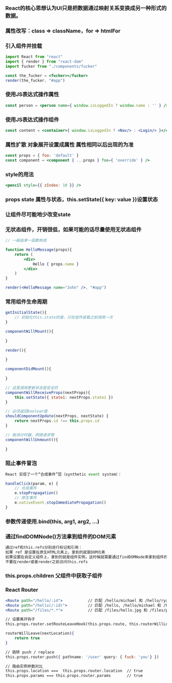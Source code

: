 ### React的核心思想认为UI只是把数据通过映射关系变换成另一种形式的数据。

### 属性改写：class => className，for => htmlFor

### 引入组件并挂载
```jsx
import React from "react"
import { render } from "react-dom"
import fucker from "./components/fucker"

const the_fucker = <fucker></fucker>
render(the_fucker, "#app")
```

### 使用JS表达式操作属性
```jsx
const person = <person name={ window.isLoggedIn ? window.name : '' } />
```

### 使用JS表达式操作组件
```jsx
const content = <container>{ window.isLoggedIn ? <Nav/> : <Login/> }</container>
```

### 属性扩散 对象展开设置成属性 属性相同以后出现的为准
```jsx
const props = { foo: 'default' }
const component = <component { ...props } foo={ 'override' } />
```

### style的用法
```jsx
<pencil style={{ zIndex: 10 }} />
```

### props state 属性与状态，this.setState({ key: value })设置状态

### 让组件尽可能地少改变state

### 无状态组件，开销很低，如果可能的话尽量使用无状态组件
```jsx
// 一般由单一函数构成

function HelloMessage(props){
	return (
		<div>
			Hello { props.name }
		</div>
	)
}

render(<HelloMessage name="John" />, "#app")
```

### 常用组件生命周期
```jsx
getInitialState(){ 
	// 初始化this.state的值，只在组件装载之前调用一次
}

componentWillMount(){
	
}

render(){
	
}

componentDidMount(){
	
}

// 这里调用更新状态是安全的
componentWillReceiveProps(nextProps){
	this.setState({ state1: nextProps.state1 })
}

// 必须返回boolean值
shouldComponentUpdate(nextProps, nextState) {
	return nextProps.id !== this.props.id
}

// 取消计时器、网络请求等
componentWillUnmount(){
	
}
```

### 阻止事件冒泡
```jsx
React 实现了一个“合成事件”层（synthetic event system）：

handleClick(param, e) {
    // 合成事件
	e.stopPropagation()
	// 原生事件
	e.nativeEvent.stopImmediatePropagation()
}
```

### 参数传递使用.bind(this, arg1, arg2, ...)

### 通过findDOMNode()方法拿到组件的DOM元素

```txt
通过ref和this.refs分别进行标记和引用：
如果 ref 是设置在原生HTML元素上，拿到的就是DOM元素
如果设置在自定义组件上，拿到的就是组件实例，这时候就需要通过findDOMNode来拿到组件的DOM元素
不要在render或者render之前访问this.refs
```

### this.props.children 父组件中获取子组件

### React Router
```jsx
<Route path="/hello/:id">         	// 匹配 /hello/michael 和 /hello/ryan
<Route path="/hello(/:id)">     	// 匹配 /hello, /hello/michael 和 /hello/ryan
<Route path="/files/*.*">         	// 匹配 /files/hello.jpg 和 /files/path/to/hello.jpg

// 设置离开钩子
this.props.router.setRouteLeaveHook(this.props.route, this.routerWillLeave)

routerWillLeave(nextLocation){
	return true
}

// 跳转 push / replace
this.props.router.push({ pathname: '/user' query: { fuck: 'you'} })

// 路由实例参数对比
this.props.location ===  this.props.router.location  // true
this.props.params === this.props.router.params       // true
```